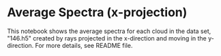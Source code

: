 # Average Spectra (x-projection)
This notebook shows the average spectra for each cloud in the data set, "146.h5" created by rays projected in the x-direction and moving in the y-direction. For more details, see README file.
